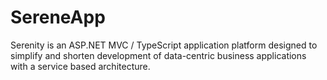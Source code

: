 # SereneApp
Serenity is an ASP.NET MVC / TypeScript application platform designed to simplify and shorten development of data-centric 
business applications with a service based architecture. 
